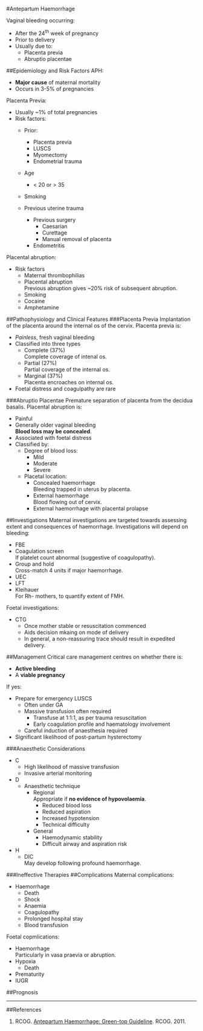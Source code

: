 #Antepartum Haemorrhage

Vaginal bleeding occurring:
* After the 24<sup>th</sup> week of pregnancy
* Prior to delivery
* Usually due to:
	* Placenta previa  
	* Abruptio placentae


##Epidemiology and Risk Factors
APH:
* **Major cause** of maternal mortality
* Occurs in 3-5% of pregnancies

Placenta Previa:
* Usually ~1% of total pregnancies
* Risk factors:
	* Prior:
		* Placenta previa
		* LUSCS
		* Myomectomy
		* Endometrial trauma

	* Age
		* < 20 or > 35
	* Smoking
	* Previous uterine trauma
		* Previous surgery
			* Caesarian
			* Curettage
			* Manual removal of placenta
		* Endometritis


Placental abruption:
* Risk factors
	* Maternal thrombophilias  
	* Placental abruption  
	Previous abruption gives ~20% risk of subsequent abruption.
	* Smoking
	* Cocaine
	* Amphetamine


##Pathophysiology and Clinical Features
###Placenta Previa
Implantation of the placenta around the internal os of the cervix. Placenta previa is:
* *Painless*, fresh vaginal bleeding
* Classified into three types
	* Complete (37%)  
	Complete coverage of intenal os.
	* Partial (27%)  
	Partial coverage of the internal os.
	* Marginal (37%)  
	Placenta encroaches on internal os.
* Foetal distress and coagulpathy are rare

###Abruptio Placentae
Premature separation of placenta from the decidua basalis. Placental abruption is:
* Painful
* Generally older vaginal bleeding  
**Blood loss may be concealed**.
* Associated with foetal distress  
* Classified by:
	* Degree of blood loss:
		* Mild
		* Moderate
		* Severe
	* Placetal location:
		* Concealed haemorrhage  
		Bleeding trapped in uterus by placenta.
		* External haemorrhage  
		Blood flowing out of cervix.
		* External haemorrhage with placental prolapse

##Investigations
Maternal investigations are targeted towards assessing extent and consequences of haemorrhage. Investigations will depend on bleeding:
* FBE
* Coagulation screen  
If platelet count abnormal (suggestive of coagulopathy).
* Group and hold  
Cross-match 4 units if major haemorrhage.
* UEC
* LFT
* Kleihauer  
For Rh- mothers, to quantify extent of FMH.


Foetal investigations:
* CTG
	* Once mother stable or resuscitation commenced
	* Aids decision mkaing on mode of delivery
	* In general, a non-reassuring trace should result in expedited delivery.

##Management
Critical care management centres on whether there is:
* **Active bleeding**  
* A **viable pregnancy**

If yes:
* Prepare for emergency LUSCS
	* Often under GA
	* Massive transfusion often required  
		* Transfuse at 1:1:1, as per trauma resuscitation
		* Early coagulation profile and haematology involvement
	* Careful induction of anaesthesia required
* Significant likelihood of post-partum hysterectomy

###Anaesthetic Considerations
* C
	* High likelihood of massive transfusion
	* Invasive arterial monitoring
* D
	* Anaesthetic technique
		* Regional  
		Appropriate if **no evidence of hypovolaemia**.
			* Reduced blood loss
			* Reduced aspiration
			* Increased hypotension
			* Technical difficulty
		* General
			* Haemodynamic stability
			* Difficult airway and aspiration risk
* H
	* DIC  
	May develop following profound haemorrhage.


###Ineffective Therapies
##Complications
Maternal complications:
* Haemorrhage
	 * Death
	 * Shock
	 * Anaemia
	 * Coagulopathy
	 * Prolonged hospital stay
	 * Blood transfusion

Foetal copmlications:
* Haemorrhage  
Particularly in vasa praevia or abruption.
* Hypoxia
	* Death
* Prematurity
* IUGR

##Prognosis

---
##References
1. RCOG. [Antepartum Haemorrhage: Green-top Guideline](https://www.rcog.org.uk/globalassets/documents/guidelines/gtg_63.pdf). RCOG. 2011.